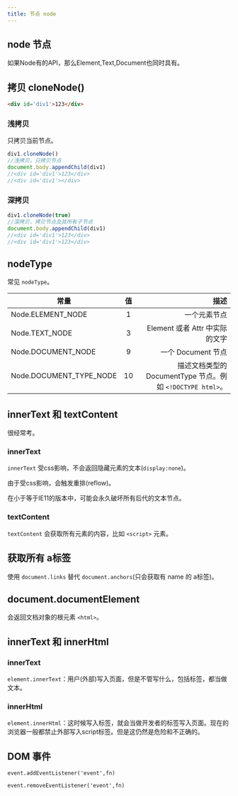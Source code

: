 ```yaml
---
title: 节点 node
---
```


## node 节点

如果Node有的API，那么Element,Text,Document也同时具有。

## 拷贝 cloneNode()

```html
<div id='div1'>123</div>
```

### 浅拷贝

只拷贝当前节点。

```js
div1.cloneNode() 
//浅拷贝，只拷贝节点
document.body.appendChild(div1)
//<div id='div1'>123</div>
//<div id='div1'></div>
```

### 深拷贝

```js
div1.cloneNode(true) 
//深拷贝，拷贝节点及其所有子节点
document.body.appendChild(div1)
//<div id='div1'>123</div>
//<div id='div1'>123</div>
```

## nodeType

常见 `nodeType`。

| 常量           | 值            | 描述   |
| ------------- |:-------------:| -----:|
| Node.ELEMENT_NODE      | 1 | 一个元素节点 |
| Node.TEXT_NODE      | 3      |   Element 或者 Attr 中实际的文字 |
| Node.DOCUMENT_NODE | 9      |    一个 Document 节点 |
| Node.DOCUMENT_TYPE_NODE | 10      |    描述文档类型的 DocumentType 节点。例如 `<!DOCTYPE html>`。 |

## innerText 和 textContent

很经常考。

### innerText

`innerText` 受css影响，不会返回隐藏元素的文本(`display:none`)。

由于受css影响，会触发重排(reflow)。

在小于等于IE11的版本中，可能会永久破坏所有后代的文本节点。

### textContent

`textContent` 会获取所有元素的内容，比如 `<script>` 元素。

## 获取所有 a标签

使用 `document.links` 替代 `document.anchors`(只会获取有 name 的 a标签)。

## document.documentElement

会返回文档对象的根元素 `<html>`。

## innerText 和 innerHtml

### innerText

`element.innerText`：用户(外部)写入页面，但是不管写什么，包括标签，都当做文本。

### innerHtml

`element.innerHtml`：这时候写入标签，就会当做开发者的标签写入页面。现在的浏览器一般都禁止外部写入script标签。但是这仍然是危险和不正确的。

## DOM 事件

`event.addEventListener('event',fn)`

`event.removeEventListener('event',fn)`
